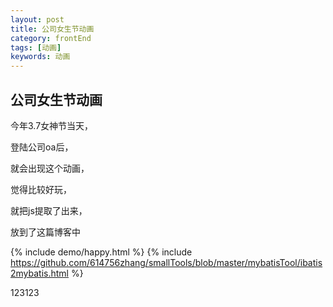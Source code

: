 ```yaml
---
layout: post
title: 公司女生节动画
category: frontEnd
tags: [动画]
keywords: 动画
---
```


## 公司女生节动画

今年3.7女神节当天，

登陆公司oa后，

就会出现这个动画，

觉得比较好玩，

就把js提取了出来，

放到了这篇博客中

{% include demo/happy.html %}
{% include https://github.com/614756zhang/smallTools/blob/master/mybatisTool/ibatis2mybatis.html %}

123123